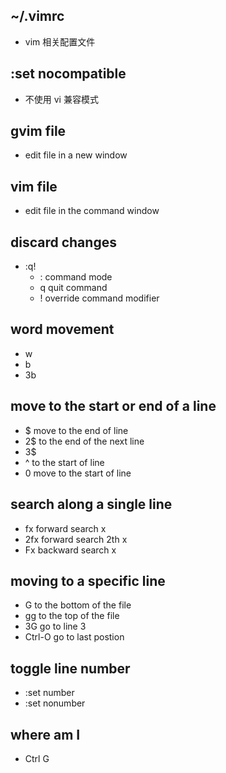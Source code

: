 ## ~/.vimrc
- vim 相关配置文件
## :set nocompatible
- 不使用 vi 兼容模式
## gvim file 
- edit file in a new window
## vim file 
- edit file in the command window
## discard changes
- :q!
  - : command mode
  - q quit command
  - ! override command modifier
## word movement
- w
- b
- 3b
## move to the start or end of a line
- $ move to the end of line
- 2$ to the end of the next line
- 3$
- ^ to the start of line
- 0 move to the start of line
## search along a single line
- fx forward search x
- 2fx forward search 2th x
- Fx backward search x
## moving to a specific line
- G to the bottom of the file
- gg to the top of the file
- 3G go to line 3
- Ctrl-O go to last postion
## toggle line number
- :set number
- :set nonumber
## where am I
- Ctrl G
